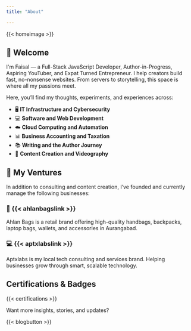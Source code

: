 ```yaml
---
title: "About"

---
```


{{< homeimage >}}

## 👋 Welcome

I'm Faisal — a Full-Stack JavaScript Developer, Author-in-Progress, Aspiring YouTuber, and Expat Turned Entrepreneur. I help creators build fast, no-nonsense websites. From servers to storytelling, this space is where all my passions meet.

Here, you’ll find my thoughts, experiments, and experiences across:

- 🖥 **IT Infrastructure and Cybersecurity**
- 💻 **Software and Web Development**
- ☁️ **Cloud Computing and Automation**
- 📊 **Business Accounting and Taxation**
- 📚 **Writing and the Author Journey**
- 🎥 **Content Creation and Videography**

## 🧩 My Ventures

In addition to consulting and content creation, I’ve founded and currently manage the following businesses:

### 👜 {{< ahlanbagslink >}}

Ahlan Bags is a retail brand offering high-quality handbags, backpacks, laptop bags, wallets, and accessories in Aurangabad.

### 💻 {{< aptxlabslink >}}

Aptxlabs is my local tech consulting and services brand. Helping businesses grow through smart, scalable technology.

## Certifications & Badges

{{< certifications >}}

Want more insights, stories, and updates?

{{< blogbutton >}}
